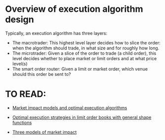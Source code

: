 # Overview of execution algorithm design

Typically, an execution algorithm has three layers:

- The macrotrader: This highest level layer decides how to slice the order: when
the algorithm should trade, in what size and for roughly how
long.
-   The microtrader: Given a slice of the order to trade (a child order), this level
decides whether to place market or limit orders and at what
price level(s)
- The smart order router: Given a limit or market order, which venue should this order be
sent to?
  
# TO READ: 

- [Market impact models and optimal execution algorithms](https://www.imperial.ac.uk/media/imperial-college/research-centres-and-groups/cfm-imperial-institute-of-quantitative-finance/events/Lillo-Imperial-Lecture3.pdf)

- [Optimal execution strategies in limit order books with general shape functions](https://arxiv.org/abs/0708.1756)
  
- [Three models of market impact](https://mfe.baruch.cuny.edu/wp-content/uploads/2017/05/Chicago2016OptimalExecution.pdf)